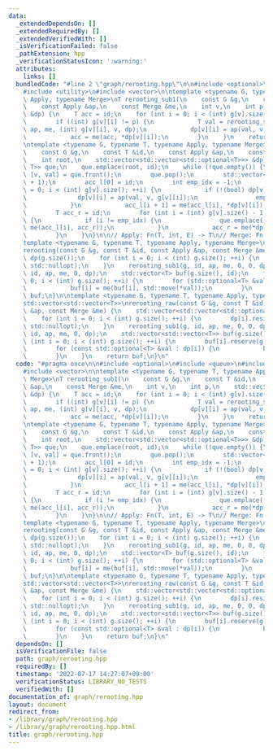 ```yaml
---
data:
  _extendedDependsOn: []
  _extendedRequiredBy: []
  _extendedVerifiedWith: []
  _isVerificationFailed: false
  _pathExtension: hpp
  _verificationStatusIcon: ':warning:'
  attributes:
    links: []
  bundledCode: "#line 2 \"graph/rerooting.hpp\"\n\n#include <optional>\n#include <queue>\n\
    #include <utility>\n#include <vector>\n\ntemplate <typename G, typename T, typename\
    \ Apply, typename Merge>\nT rerooting_sub1(\n    const G &g,\n    const T &id,\n\
    \    const Apply &ap,\n    const Merge &me,\n    int v,\n    int p,\n    std::vector<std::vector<std::optional<T>>>\
    \ &dp) {\n    T acc = id;\n    for (int i = 0; i < (int) g[v].size(); ++i) {\n\
    \        if ((int) g[v][i] != p) {\n            T val = rerooting_sub1(g, id,\
    \ ap, me, (int) g[v][i], v, dp);\n            dp[v][i] = ap(val, v, g[v][i]);\n\
    \            acc = me(acc, *dp[v][i]);\n        }\n    }\n    return acc;\n}\n\
    \ntemplate <typename G, typename T, typename Apply, typename Merge>\nvoid rerooting_sub2(\n\
    \    const G &g,\n    const T &id,\n    const Apply &ap,\n    const Merge &me,\n\
    \    int root,\n    std::vector<std::vector<std::optional<T>>> &dp) {\n    std::queue<std::pair<int,\
    \ T>> que;\n    que.emplace(root, id);\n    while (!que.empty()) {\n        auto\
    \ [v, val] = que.front();\n        que.pop();\n        std::vector<T> acc_l(g[v].size()\
    \ + 1);\n        acc_l[0] = id;\n        int emp_idx = -1;\n        for (int i\
    \ = 0; i < (int) g[v].size(); ++i) {\n            if (!(bool) dp[v][i]) {\n  \
    \              dp[v][i] = ap(val, v, g[v][i]);\n                emp_idx = i;\n\
    \            }\n            acc_l[i + 1] = me(acc_l[i], *dp[v][i]);\n        }\n\
    \        T acc_r = id;\n        for (int i = (int) g[v].size() - 1; i >= 0; --i)\
    \ {\n            if (i != emp_idx) {\n                que.emplace((int) g[v][i],\
    \ me(acc_l[i], acc_r));\n            }\n            acc_r = me(*dp[v][i], acc_r);\n\
    \        }\n    }\n}\n\n// Apply: Fn(T, int, E) -> T\n// Merge: Fn(T, T) -> T\n\
    template <typename G, typename T, typename Apply, typename Merge>\nstd::vector<T>\n\
    rerooting(const G &g, const T &id, const Apply &ap, const Merge &me) {\n    std::vector<std::vector<std::optional<T>>>\
    \ dp(g.size());\n    for (int i = 0; i < (int) g.size(); ++i) {\n        dp[i].resize(g[i].size(),\
    \ std::nullopt);\n    }\n    rerooting_sub1(g, id, ap, me, 0, 0, dp);\n    rerooting_sub2(g,\
    \ id, ap, me, 0, dp);\n    std::vector<T> buf(g.size(), id);\n    for (int i =\
    \ 0; i < (int) g.size(); ++i) {\n        for (std::optional<T> &val : dp[i]) {\n\
    \            buf[i] = me(buf[i], std::move(*val));\n        }\n    }\n    return\
    \ buf;\n}\n\ntemplate <typename G, typename T, typename Apply, typename Merge>\n\
    std::vector<std::vector<T>>\nrerooting_raw(const G &g, const T &id, const Apply\
    \ &ap, const Merge &me) {\n    std::vector<std::vector<std::optional<T>>> dp(g.size());\n\
    \    for (int i = 0; i < (int) g.size(); ++i) {\n        dp[i].resize(g[i].size(),\
    \ std::nullopt);\n    }\n    rerooting_sub1(g, id, ap, me, 0, 0, dp);\n    rerooting_sub2(g,\
    \ id, ap, me, 0, dp);\n    std::vector<std::vector<T>> buf(g.size());\n    for\
    \ (int i = 0; i < (int) g.size(); ++i) {\n        buf[i].reserve(g[i].size());\n\
    \        for (const std::optional<T> &val : dp[i]) {\n            buf[i].emplace_back(*val);\n\
    \        }\n    }\n    return buf;\n}\n"
  code: "#pragma once\n\n#include <optional>\n#include <queue>\n#include <utility>\n\
    #include <vector>\n\ntemplate <typename G, typename T, typename Apply, typename\
    \ Merge>\nT rerooting_sub1(\n    const G &g,\n    const T &id,\n    const Apply\
    \ &ap,\n    const Merge &me,\n    int v,\n    int p,\n    std::vector<std::vector<std::optional<T>>>\
    \ &dp) {\n    T acc = id;\n    for (int i = 0; i < (int) g[v].size(); ++i) {\n\
    \        if ((int) g[v][i] != p) {\n            T val = rerooting_sub1(g, id,\
    \ ap, me, (int) g[v][i], v, dp);\n            dp[v][i] = ap(val, v, g[v][i]);\n\
    \            acc = me(acc, *dp[v][i]);\n        }\n    }\n    return acc;\n}\n\
    \ntemplate <typename G, typename T, typename Apply, typename Merge>\nvoid rerooting_sub2(\n\
    \    const G &g,\n    const T &id,\n    const Apply &ap,\n    const Merge &me,\n\
    \    int root,\n    std::vector<std::vector<std::optional<T>>> &dp) {\n    std::queue<std::pair<int,\
    \ T>> que;\n    que.emplace(root, id);\n    while (!que.empty()) {\n        auto\
    \ [v, val] = que.front();\n        que.pop();\n        std::vector<T> acc_l(g[v].size()\
    \ + 1);\n        acc_l[0] = id;\n        int emp_idx = -1;\n        for (int i\
    \ = 0; i < (int) g[v].size(); ++i) {\n            if (!(bool) dp[v][i]) {\n  \
    \              dp[v][i] = ap(val, v, g[v][i]);\n                emp_idx = i;\n\
    \            }\n            acc_l[i + 1] = me(acc_l[i], *dp[v][i]);\n        }\n\
    \        T acc_r = id;\n        for (int i = (int) g[v].size() - 1; i >= 0; --i)\
    \ {\n            if (i != emp_idx) {\n                que.emplace((int) g[v][i],\
    \ me(acc_l[i], acc_r));\n            }\n            acc_r = me(*dp[v][i], acc_r);\n\
    \        }\n    }\n}\n\n// Apply: Fn(T, int, E) -> T\n// Merge: Fn(T, T) -> T\n\
    template <typename G, typename T, typename Apply, typename Merge>\nstd::vector<T>\n\
    rerooting(const G &g, const T &id, const Apply &ap, const Merge &me) {\n    std::vector<std::vector<std::optional<T>>>\
    \ dp(g.size());\n    for (int i = 0; i < (int) g.size(); ++i) {\n        dp[i].resize(g[i].size(),\
    \ std::nullopt);\n    }\n    rerooting_sub1(g, id, ap, me, 0, 0, dp);\n    rerooting_sub2(g,\
    \ id, ap, me, 0, dp);\n    std::vector<T> buf(g.size(), id);\n    for (int i =\
    \ 0; i < (int) g.size(); ++i) {\n        for (std::optional<T> &val : dp[i]) {\n\
    \            buf[i] = me(buf[i], std::move(*val));\n        }\n    }\n    return\
    \ buf;\n}\n\ntemplate <typename G, typename T, typename Apply, typename Merge>\n\
    std::vector<std::vector<T>>\nrerooting_raw(const G &g, const T &id, const Apply\
    \ &ap, const Merge &me) {\n    std::vector<std::vector<std::optional<T>>> dp(g.size());\n\
    \    for (int i = 0; i < (int) g.size(); ++i) {\n        dp[i].resize(g[i].size(),\
    \ std::nullopt);\n    }\n    rerooting_sub1(g, id, ap, me, 0, 0, dp);\n    rerooting_sub2(g,\
    \ id, ap, me, 0, dp);\n    std::vector<std::vector<T>> buf(g.size());\n    for\
    \ (int i = 0; i < (int) g.size(); ++i) {\n        buf[i].reserve(g[i].size());\n\
    \        for (const std::optional<T> &val : dp[i]) {\n            buf[i].emplace_back(*val);\n\
    \        }\n    }\n    return buf;\n}\n"
  dependsOn: []
  isVerificationFile: false
  path: graph/rerooting.hpp
  requiredBy: []
  timestamp: '2022-07-17 14:27:07+09:00'
  verificationStatus: LIBRARY_NO_TESTS
  verifiedWith: []
documentation_of: graph/rerooting.hpp
layout: document
redirect_from:
- /library/graph/rerooting.hpp
- /library/graph/rerooting.hpp.html
title: graph/rerooting.hpp
---
```

